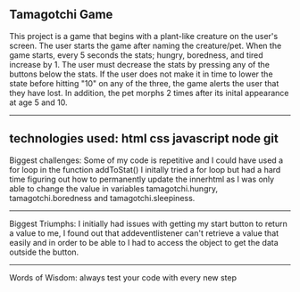 Tamagotchi Game
----------------
This project is a game that begins with a plant-like creature on the user's screen. The user starts the game after naming the creature/pet. When the game starts, every 5 seconds the stats; hungry, boredness, and tired increase by 1. The user must decrease the stats by pressing any of the buttons below the stats. If the user does not make it in time to lower the state before hitting "10" on any of the three, the game alerts the user that they have lost. In addition, the pet morphs 2 times after its inital appearance at age 5 and 10.

-------------------------------------------

technologies used:
html 
css
javascript
node
git
--------------------------------------------

Biggest challenges:
Some of my code is repetitive and I could have used a for loop in the function addToStat()
I initally tried a for loop but had a hard time figuring out how to permanently update the innerhtml as I was only able to change the value in variables tamagotchi.hungry, tamagotchi.boredness and tamagotchi.sleepiness. 

------------------------------------------------------------------------------

Biggest Triumphs:
I initially had issues with getting my start button to return a value to me, I found out that addeventlistener can't retrieve a value that easily and in order to be able to I had to access the object to get the data outside the button.


-------------------------------------------------------------------------------
Words of Wisdom: 
always test your code with every new step




